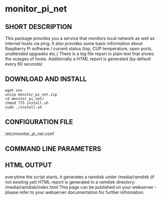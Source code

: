 # monitor_pi_net

SHORT DESCRIPTION
-----------------
This package provides you a service that monitors local network as well as internet hosts via ping.
It also provides some basic information about Raspberry Pi software / current status
(top, CUP temperature, open ports, unattended upgrades etc.)
There is a log file report in plain text that shows the outages of hosts.
Additionally a HTML report is generated (by default every 60 seconds)

DOWNLOAD AND INSTALL
--------------------
    wget xxx
    unzip monitor_pi_net.zip
    cd monitor_pi_net/
    chmod 775 install.sh
    sudo ./install.sh

CONFIGURATION FILE
------------------
/etc/monitor_pi_net.conf

COMMAND LINE PARAMETERS
-----------------------

HTML OUTPUT
-----------
everytime the script starts, it generates a ramdisk under /media/ramdisk (if not existing yet)
HTML report is generated in a ramdisk directory: /media/ramdisk/index.html
This page can be published on your webserver - please refer to your webserver documentation for further infromation.
